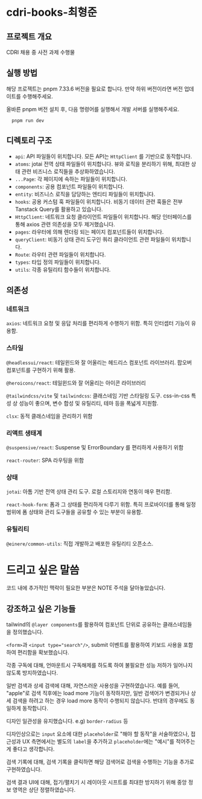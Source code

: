 # cdri-books-최형준

## 프로젝트 개요

CDRI 채용 중 사전 과제 수행물

## 실행 방법

해당 프로젝트는 pnpm 7.33.6 버전을 필요로 합니다.
만약 하위 버전이라면 버전 업데이트를 수행해주세요.

올바른 pnpm 버전 설치 후, 다음 명령어를 실행해서 개발 서버를 실행해주세요. 

```shell
  pnpm run dev
```

## 디렉토리 구조

- `api`: API 파일들이 위치합니다. 모든 API는 `HttpClient` 를 기반으로 동작합니다.
- `atoms`: jotai 전역 상태 파일들이 위치합니다. 뷰와 로직을 분리하기 위해, 최대한 상태 관련 비즈니스 로직들을 추상화하였습니다. 
- `...Page`: 각 페이지에 속하는 파일들이 위치합니다.
- `components`: 공용 컴포넌트 파일들이 위치합니다.
- `entity`: 비즈니스 로직을 담당하는 엔티티 파일들이 위치합니다.
- `hooks`: 공용 커스텀 훅 파일들이 위치합니다. 비동기 데이터 관련 훅들은 전부 Tanstack Query를 활용하고 있습니다.
- `HttpClient`: 네트워크 요청 클라이언트 파일들이 위치합니다. 해당 인터페이스를 통해 axios 관련 의존성을 모두 제거했습니다.
- `pages`: 라우터에 의해 렌더링 되는 페이지 컴포넌트들이 위치합니다.
- `queryClient`: 비동기 상태 관리 도구인 쿼리 클라이언트 관련 파일들이 위치합니다.
- `Route`: 라우터 관련 파일들이 위치합니다.
- `types`: 타입 정의 파일들이 위치합니다.
- `utils`: 각종 유틸리티 함수들이 위치합니다.

## 의존성

### 네트워크

`axios`: 네트워크 요청 및 응답 처리를 편리하게 수행하기 위함. 특히 인터셉터 기능이 유용함.

### 스타일

`@headlessui/react`: 테일윈드와 잘 어울리는 헤드리스 컴포넌트 라이브러리. 팝오버 컴포넌트를 구현하기 위해 활용.

`@heroicons/react`: 테일윈드와 잘 어울리는 아이콘 라이브러리

`@tailwindcss/vite` 및 `tailwindcss`: 클래스네임 기반 스타일링 도구. css-in-css 특성 상 성능이 좋으며, 변수 합성 및 유틸리티, 테마 등을 폭넓게 지원함.

`clsx`: 동적 클래스네임을 관리하기 위함


### 리액트 생태계

`@suspensive/react`: Suspense 및 ErrorBoundary 를 편리하게 사용하기 위함

`react-router`: SPA 라우팅을 위함


### 상태

`jotai`: 아톰 기반 전역 상태 관리 도구. 로컬 스토리지와 연동이 매우 편리함.

`react-hook-form`: 폼과 그 상태를 편리하게 다루기 위함. 특히 프로바이더를 통해 일정 범위에 폼 상태와 관리 도구들을 공유할 수 있는 부분이 유용함.  

### 유틸리티

`@einere/common-utils`: 직접 개발하고 배포한 유틸리티 오픈소스.

# 드리고 싶은 말씀

코드 내에 추가적인 맥락이 필요한 부분은 NOTE 주석을 달아놓았습니다.

## 강조하고 싶은 기능들

tailwind의 `@layer components`를 활용하여 컴포넌트 단위로 공유하는 클래스네임들을 정의했습니다.

`<form>`과 `<input type="search"/>`, submit 이벤트를 활용하여 키보드 사용을 포함하여 편리함을 확보했습니다.

각종 구독에 대해, 언마운트시 구독해제를 하도록 하여 불필요한 성능 저하가 일어나지 않도록 방지하였습니다.

일반 검색과 상세 검색에 대해, 자연스러운 사용성을 구현하였습니다. 예를 들어, "apple"로 검색 직후에는 load more 기능이 동작하지만, 일반 검색어가 변경되거나 상세 검색을 하려고 하는 경우 load more 동작이 수행되지 않습니다.
반대의 경우에도 동일하게 동작합니다.

디자인 일관성을 유지했습니다. e.g) `border-radius` 등

디자인상으로는 `input` 요소에 대한 `placeholder`로 "해야 할 동작"을 서술하였으나, 접근성과 UX 측면에서는 별도의 `label`을 추가하고 `placeholder`에는 "예시"를 적어주는게 좋다고 생각합니다.

검색 기록에 대해, 검색 기록을 클릭하면 해당 검색어로 검색을 수행하는 기능을 추가로 구현하였습니다.

검색 결과 UI에 대해, 접기/펼치기 시 레이아웃 시프트를 최대한 방지하기 위해 중앙 정보 영역은 상단 정렬하였습니다.









